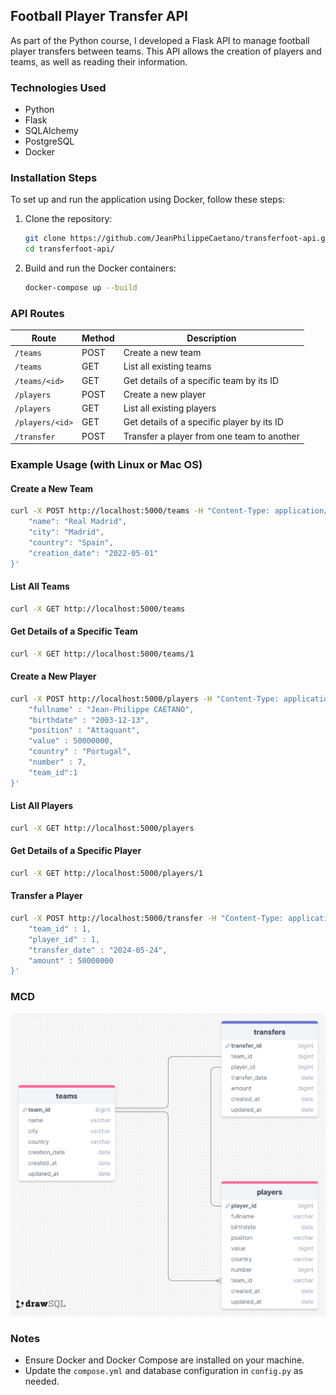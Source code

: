 ## Football Player Transfer API

As part of the Python course, I developed a Flask API to manage football player transfers between teams. This API allows the creation of players and teams, as well as reading their information.

### Technologies Used

- Python
- Flask
- SQLAlchemy
- PostgreSQL
- Docker

### Installation Steps

To set up and run the application using Docker, follow these steps:

1. Clone the repository:
   ```sh
   git clone https://github.com/JeanPhilippeCaetano/transferfoot-api.git
   cd transferfoot-api/
   ```

2. Build and run the Docker containers:
   ```sh
   docker-compose up --build
   ```

### API Routes

| Route             | Method | Description                                                   |
|-------------------|--------|---------------------------------------------------------------|
| `/teams`          | POST   | Create a new team                                             |
| `/teams`          | GET    | List all existing teams                                       |
| `/teams/<id>`     | GET    | Get details of a specific team by its ID                      |
| `/players`        | POST   | Create a new player                                           |
| `/players`        | GET    | List all existing players                                     |
| `/players/<id>`   | GET    | Get details of a specific player by its ID                    |
| `/transfer`      | POST   | Transfer a player from one team to another                    |

### Example Usage (with Linux or Mac OS)

#### Create a New Team

```sh
curl -X POST http://localhost:5000/teams -H "Content-Type: application/json" -d '{
    "name": "Real Madrid",
    "city": "Madrid",
    "country": "Spain",
    "creation_date": "2022-05-01"
}'
```

#### List All Teams

```sh
curl -X GET http://localhost:5000/teams
```

#### Get Details of a Specific Team

```sh
curl -X GET http://localhost:5000/teams/1
```

#### Create a New Player

```sh
curl -X POST http://localhost:5000/players -H "Content-Type: application/json" -d '{
    "fullname" : "Jean-Philippe CAETANO",
    "birthdate" : "2003-12-13",
    "position" : "Attaquant",
    "value" : 50000000,
    "country" : "Portugal",
    "number" : 7,
    "team_id":1
}'
```

#### List All Players

```sh
curl -X GET http://localhost:5000/players
```

#### Get Details of a Specific Player

```sh
curl -X GET http://localhost:5000/players/1
```

#### Transfer a Player

```sh
curl -X POST http://localhost:5000/transfer -H "Content-Type: application/json" -d '{
    "team_id" : 1,
    "player_id" : 1,
    "transfer_date" : "2024-05-24",
    "amount" : 50000000
}'
```

### MCD

![mcd](https://github.com/JeanPhilippeCaetano/transferfoot-api/blob/main/mcd-bdd.png)

### Notes

- Ensure Docker and Docker Compose are installed on your machine.
- Update the `compose.yml` and database configuration in `config.py` as needed.

